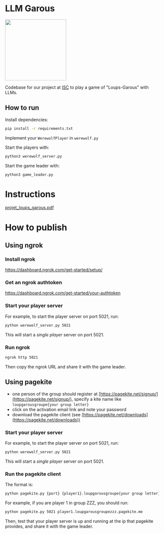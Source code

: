 # LLM Garous

<img src="https://upload.wikimedia.org/wikipedia/fr/thumb/2/2c/Loups-garous_de_Thiercelieux.png/500px-Loups-garous_de_Thiercelieux.png" width="200"/>

Codebase for our project at [ISC](https://isc.hevs.ch/) to play a game of "Loups-Garous" with LLMs.

## How to run

Install dependencies:
```bash
pip install -r requirements.txt
```

Implement your `WerewolfPlayer` in `werewolf.py`

Start the players with:
```bash
python3 werewolf_server.py
```

Start the game leader with:
```bash
python3 game_leader.py
```

# Instructions

[projet_loups_garous.pdf](projet_loups_garous.pdf)


# How to publish 



## Using ngrok

### Install ngrok

https://dashboard.ngrok.com/get-started/setup/

### Get an ngrok authtoken

https://dashboard.ngrok.com/get-started/your-authtoken

### Start your player server

For example, to start the player server on port 5021, run:

```bash
python werewolf_server.py 5021
```

This will start a _single player_ server on port 5021.

### Run ngrok

```bash
ngrok http 5021
```

Then copy the ngrok URL and share it with the game leader.

## Using pagekite

- one person of the group should register at [https://pagekite.net/signup/](https://pagekite.net/signup/), specify a kite name like `loupgarousgroupe{your group letter}`
- click on the activation email link and note your password
- download the pagekite client (see [https://pagekite.net/downloads](https://pagekite.net/downloads))


### Start your player server

For example, to start the player server on port 5021, run:

```bash
python werewolf_server.py 5021
```

This will start a _single player_ server on port 5021.


### Run the pagekite client

The format is:

```bash
python pagekite.py {port} {player1}.loupgarousgroupe{your group letter}.pagekite.me
```

For example, if you are player 1 in group ZZZ, you should run:

```bash
python pagekite.py 5021 player1.loupgarousgroupezzz.pagekite.me
```

Then, test that your player server is up and running at the ip that pagekite provides, and share it with the game leader.






